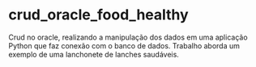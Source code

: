 # crud_oracle_food_healthy
 Crud no oracle, realizando a manipulação dos dados em uma aplicação Python que faz conexão com o banco de dados. Trabalho aborda um exemplo de uma lanchonete de lanches saudáveis.
